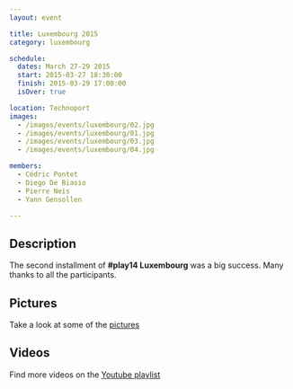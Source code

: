 ```yaml
---
layout: event

title: Luxembourg 2015
category: luxembourg

schedule:
  dates: March 27-29 2015
  start: 2015-03-27 18:30:00
  finish: 2015-03-29 17:00:00
  isOver: true

location: Technoport
images:
  - /images/events/luxembourg/02.jpg
  - /images/events/luxembourg/01.jpg
  - /images/events/luxembourg/03.jpg
  - /images/events/luxembourg/04.jpg

members:
  - Cédric Pontet
  - Diego De Biasio
  - Pierre Neis
  - Yann Gensollen

---
```


## Description
The second installment of **#play14 Luxembourg** was a big success.
Many thanks to all the participants.

## Pictures
Take a look at some of the [pictures](https://goo.gl/photos/C5zy6EWd2pVx6BsQ9)

## Videos
Find more videos on the [Youtube playlist](https://www.youtube.com/playlist?list=PL6VQoC829PV1j_aElHBzOmB5Ja6nY5NXy)